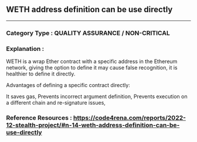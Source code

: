 ##  WETH address definition can be use directly  

   



---

### **Category Type** : QUALITY ASSURANCE / NON-CRITICAL


### **Explanation** : 

WETH is a wrap Ether contract with a specific address in the Ethereum network, giving the option to define it may cause false recognition, it is healthier to define it directly.

Advantages of defining a specific contract directly:

It saves gas,
Prevents incorrect argument definition,
Prevents execution on a different chain and re-signature issues,



### **Reference Resources** :  https://code4rena.com/reports/2022-12-stealth-project/#n-14-weth-address-definition-can-be-use-directly
 